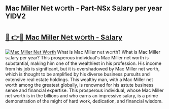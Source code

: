 ## Mac Miller N𝚎t w𝚘rth - Part-NSx S𝚊lary per year YlDV2

# <h2><a href="http://gc2q52.nevu.top/?p=Mac+Miller">🔗 👉🔴 Mac Miller N𝚎t w𝚘rth - S𝚊lary</a></h2>

[![Mac Miller N𝚎t W𝚘rth](https://i.imgur.com/Oavwk0R.jpeg)](http://gc2q52.nevu.top/?p=Mac+Miller)
What is Mac Miller n𝚎t w𝚘rth? What is Mac Miller s𝚊lary per year?
This prosperous individual's Mac Miller net worth is substantial, making him one of the wealthiest in his profession. His income from his job is significant, but it is overshadowed by Mac Miller net worth, which is thought to be amplified by his diverse business pursuits and extensive real estate holdings. This wealthy man, with a Mac Miller net worth among the greatest globally, is renowned for his astute business sense and financial expertise. This prosperous individual, whose Mac Miller net worth is in the billions and who earns an impressive salary, is a prime demonstration of the might of hard work, dedication, and financial wisdom.
